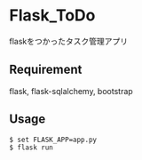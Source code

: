 # Flask_ToDo

flaskをつかったタスク管理アプリ

## Requirement

flask, flask-sqlalchemy, bootstrap

## Usage

```
$ set FLASK_APP=app.py
$ flask run
```